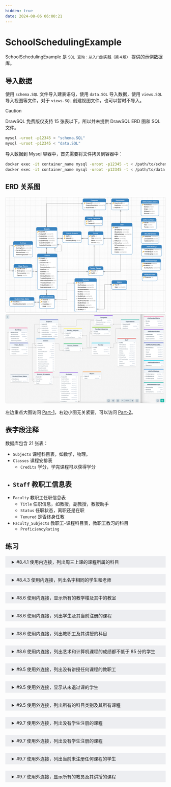 ```yaml
---
hidden: true
date: 2024-08-06 06:00:21
---
```


# SchoolSchedulingExample

SchoolSchedulingExample 是 `SQL 查询：从入门到实践（第４版）` 提供的示例数据库。

## 导入数据

使用 `schema.SQL` 文件导入建表语句，使用 `data.SQL` 导入数据，使用 `views.SQL` 导入视图等文件，对于 `views.SQL` 创建视图文件，也可以暂时不导入。

> [!CAUTION]
> DrawSQL 免费版仅支持 15 张表以下，所以并未提供 DrawSQL ERD 图和 SQL 文件。

```sh
mysql -uroot -p12345 < "schema.SQL"
mysql -uroot -p12345 < "data.SQL"
```

导入数据到 Mysql 容器中，首先需要将文件拷贝到容器中：

```sh
docker exec -it container_name mysql -uroot -p12345 -t < /path/to/schema.SQL
docker exec -it container_name mysql -uroot -p12345 -t < /path/to/data.SQL
```

## ERD 关系图

![Navicate Export ERD](./imgs/image.png)
![DrawSQL Export ERD](./imgs/drawsql.png)

左边重点大图访问 [Part-1](https://drawsql.app/teams/sql-404/diagrams/schoolscheduling-part-1)，右边小图无关紧要，可以访问 [Part-2](https://drawsql.app/teams/sql-404/diagrams/schoolscheduling-part-2)。

## 表字段注释

数据库包含 21 张表：

- `Subjects` 课程科目表，如数学，物理。
- `Classes` 课程安排表
  - `Credits` 学分，学完课程可以获得学分
- ## `Staff` 教职工信息表
- `Faculty` 教职工任职信息表
  - `Title` 任职信息，如教授，副教授，教授助手
  - `Status` 任职状态，离职还是在职
  - `Tenured` 是否终身任教
- `Faculty_Subjects` 教职工-课程科目表，教职工教习的科目
  - `ProficiencyRating`

## 练习

<details style="padding: 8px 20px; margin-bottom: 20px; background-color: rgba(142, 150, 170, 0.14);">
<summary markdown="span">#8.4.1 使用内连接，列出周三上课的课程所属的科目</summary>

由于同一个课程的不同部分可能安排在同一天上课，因此我使用了关键字 DISTINCT 来消除重复行。

返回 34 条记录：

```sql
select distinct SubjectName
from Classes
inner join Subjects
on Classes.SubjectID = Subjects.SubjectID
where Classes.WednesdaySchedule = 1;
```

</details>
<details style="padding: 8px 20px; margin-bottom: 20px; background-color: rgba(142, 150, 170, 0.14);">
<summary markdown="span">#8.4.3 使用内连接，列出名字相同的学生和老师</summary>

返回 2 条记录：

```sql
select concat(Students.StudFirstName, ',', Students.StudLastName),
concat(Staff.StfFirstName, ',', Staff.StfLastname)
from Students
inner join Staff
on Students.StudFirstName = Staff.StfFirstName
```

</details>

<details style="padding: 8px 20px; margin-bottom: 20px; background-color: rgba(142, 150, 170, 0.14);">
<summary markdown="span">#8.6 使用内连接，显示所有的教学楼及其中的教室</summary>

返回 47 条记录：

```sql
select Buildings.BuildingName, Class_Rooms.ClassRoomID, Class_Rooms.Capacity
from Buildings
inner join Class_Rooms
on Class_Rooms.BuildingCode = Buildings.BuildingCode;
```

</details>
<details style="padding: 8px 20px; margin-bottom: 20px; background-color: rgba(142, 150, 170, 0.14);">
<summary markdown="span">#8.6 使用内连接，列出学生及其当前注册的课程</summary>

返回 50 条记录：

```sql
select
DISTINCT Student_Schedules.StudentID,
Student_Schedules.ClassID,
Classes.SubjectID
from Students
inner join Student_Schedules
on Students.StudentID = Student_Schedules.StudentID
inner join Classes
on Student_Schedules.ClassID = Classes.ClassID
inner join Subjects
on Classes.SubjectID = Subjects.SubjectID
inner join Student_Class_Status
on Student_Class_Status.ClassStatus = Student_Schedules.ClassStatus
where Student_Class_Status.ClassStatusDescription = 'Enrolled';
```

</details>
<details style="padding: 8px 20px; margin-bottom: 20px; background-color: rgba(142, 150, 170, 0.14);">
<summary markdown="span">#8.6 使用内连接，列出教职工及其讲授的科目</summary>

教职工信息表 Staff 和教职工任职信息表 Facutly 是 1 对 1，任职信息表 Faculty 和学科科目 Subjects 是多读多关系，有一个中间表 Facutly_Subjects。简化下来就是教职工信息表 Staff 和学科是 1 对多的关系，就是 Staff 和 Faculty_Subjects 表。

将两张表内联就可以得到教职工和任教科目的练习，此时结果集和 Subjects 表的关系是多对一，适用 inner join，然后内连接匹配 ID 后就得到教学科目信息了。

返回 110 条记录：

```sql
select Staff.StfFirstName,Staff.StfLastname, Subjects.SubjectName
from Staff
-- 连不连 Faculty 可有可无，逻辑和实际查询都不影响结果
-- inner join Faculty -- [!code --]
-- on Faculty.StaffID = Staff.StaffID  -- [!code --]
inner join Faculty_Subjects
on Staff.StaffID = Faculty_Subjects.StaffID
inner join Subjects
on Subjects.SubjectID = Faculty_Subjects.SubjectID;
```

</details>
<details style="padding: 8px 20px; margin-bottom: 20px; background-color: rgba(142, 150, 170, 0.14);">
<summary markdown="span">#8.6 使用内连接，列出艺术和计算机课程的成绩都不低于 85 分的学生</summary>

将需求拆分，查询出艺术分不低于 85 的学生，和计算机不低于 85 分的学生，然后使用 inner join 取交集。

返回 1 条记录：

```sql
select Students.StudFirstName, Students.StudLastName
from Students
inner join Student_Schedules
on Students.StudentID =Student_Schedules.StudentID
inner join Classes
on Classes.ClassID = Student_Schedules.ClassID
inner join Subjects
on Classes.SubjectID = Subjects.SubjectID
where Subjects.SubjectName = 'Computer Art' and Student_Schedules.Grade > 85;
```

</details>

<details style="padding: 8px 20px; margin-bottom: 20px; background-color: rgba(142, 150, 170, 0.14);">
<summary markdown="span">#9.5 使用外连接，列出没有讲授任何课程的教职工</summary>

有没有课程不是看教职工教授的科目，而是看教室安排。

返回 5 条记录：

```sql
select Staff.StaffID, Staff.StfFirstName, Staff.StfLastname
from Staff
left join
Faculty_Classes
on Faculty_Classes.StaffID = Staff.StaffID
where Faculty_Classes.ClassID is NULL;
```

</details>
<details style="padding: 8px 20px; margin-bottom: 20px; background-color: rgba(142, 150, 170, 0.14);">
<summary markdown="span">#9.5 使用外连接，显示从未退过课的学生</summary>

先分许需求，又是经典的多对多模型，Students 和 Classes 多对多，并且用了一张中间表 Students_Schedules。由于多表连续 left join 只能在 1 对多的情况下不会出现意外情况，所以 `Students left join Students_Schedules` 之后无法继续 `left join Clesses`。于是将多对一的 `Students_Schedules` 和 `Classes` 先内连接起来，`Students` 和它们的结果集 还是 1 对多的关系，可以 left jion。

返回 5 条记录：

```sql
select StudFirstName,StudLastName
from Students
left join (
	select Student_Schedules.StudentID, Student_Schedules.ClassID
	from Student_Schedules
	inner join Student_Class_Status
	on Student_Schedules.ClassStatus = Student_Class_Status.ClassStatus
	where Student_Class_Status.ClassStatusDescription = 'Withdrew'
) as A
on Students.StudentID = A.StudentID
where A.ClassID is NULL;
```

</details>
<details style="padding: 8px 20px; margin-bottom: 20px; background-color: rgba(142, 150, 170, 0.14);">
<summary markdown="span">#9.5 使用外连接，列出所有的科目类别及其所有课程</summary>

需求分析，简单的 1 对多，1 对多关系，完全可以多表左外连接 left join。

返回 5 条记录：

```sql
select
CategoryDescription, Subjects.SubjectName, ClassRoomID,
Classes.StartDate, Classes.StartTime, Classes.Duration
from  Categories
left join Subjects
on Categories.CategoryID = Subjects.CategoryID
left join Classes
on Subjects.SubjectID = Classes.SubjectID
```

</details>
<details style="padding: 8px 20px; margin-bottom: 20px; background-color: rgba(142, 150, 170, 0.14);">
<summary markdown="span">#9.7 使用外连接，列出没有学生注册的课程</summary>

返回 118 条记录：

```sql
select Classes.ClassID, SubjectName
from Subjects
inner join Classes
on Classes.SubjectID = Subjects.SubjectID
left JOIN(
	select Student_Schedules.ClassID
	from Student_Schedules
	inner join Student_Class_Status
	on Student_Schedules.ClassStatus = Student_Class_Status.ClassStatus
	where Student_Class_Status.ClassStatusDescription = 'Enrolled'
) AS ClassStatus
on Classes.ClassID = ClassStatus.ClassID
where ClassStatus.ClassID is NULL;
```

书中答案: CH09_Classes_No_Students_Enrolled

</details>
<details style="padding: 8px 20px; margin-bottom: 20px; background-color: rgba(142, 150, 170, 0.14);">
<summary markdown="span">#9.7 使用外连接，列出没有学生注册的课程</summary>

返回 1 条记录：

```sql
select Subjects.SubjectID, Subjects.SubjectName
from Subjects
left join Faculty_Subjects
on Subjects.SubjectID = Faculty_Subjects.SubjectID
where Faculty_Subjects.StaffID is NULL;
```

书中答案: CH09_Subjects_No_Faculty

</details>
</details>
<details style="padding: 8px 20px; margin-bottom: 20px; background-color: rgba(142, 150, 170, 0.14);">
<summary markdown="span">#9.7 使用外连接，列出当前未注册任何课程的学生</summary>

返回 2 行条记录：

```sql
select Students.StudentID, Students.StudFirstName, Students.StudLastName
from Students
left join (
	select Student_Schedules.StudentID
	from Student_Schedules
	inner join Student_Class_Status
	on Student_Schedules.ClassStatus = Student_Class_Status.ClassStatus
	where Student_Class_Status.ClassStatusDescription = 'Enrolled'
) as A
on Students.StudentID = A.StudentID
where A.StudentID is NULl;
```

书中答案: CH09_Students_Not_Currently_Enrolled

</details>
<details style="padding: 8px 20px; margin-bottom: 20px; background-color: rgba(142, 150, 170, 0.14);">
<summary markdown="span">#9.7 使用外连接，显示所有的教员及其讲授的课程</summary>

返回 135 行条记录：

```sql
select Staff.StaffID, Staff.StfFirstName, Staff.StfLastname
from Staff
left join (
	Subjects
	inner join Classes
	on Subjects.SubjectID = Classes.SubjectID
	inner join Faculty_Classes
	on Classes.ClassID = Faculty_Classes.ClassID
)
on Staff.StaffID = Faculty_Classes.StaffID
```

书中答案: CH09_All_Faculty_And_Any_Classes

</details>
